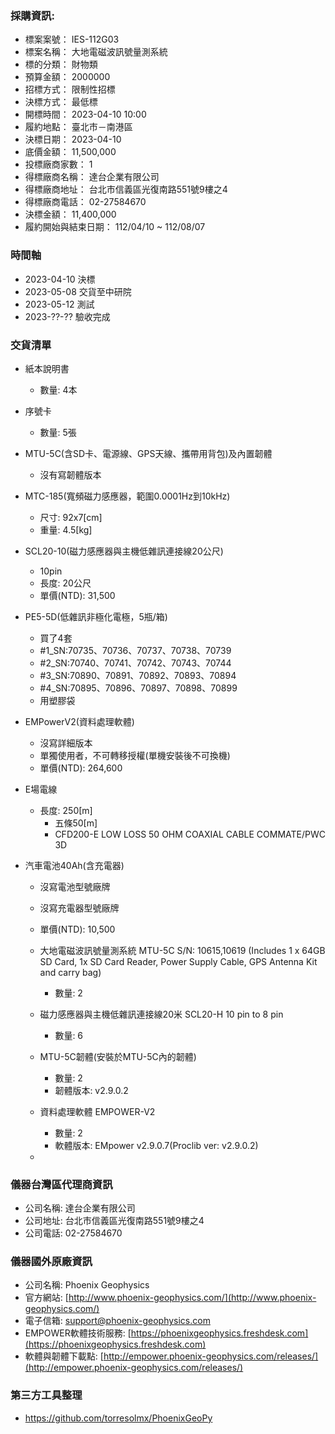 ### 採購資訊:
+ 標案案號：	IES-112G03
+ 標案名稱：	大地電磁波訊號量測系統
+ 標的分類：	財物類
+ 預算金額：	2000000
+ 招標方式：	限制性招標
+ 決標方式：	最低標  
+ 開標時間：	2023-04-10 10:00
+ 履約地點：	臺北市－南港區
+ 決標日期：	2023-04-10
+ 底價金額：	11,500,000
+ 投標廠商家數：	1
+ 得標廠商名稱：	達台企業有限公司
+ 得標廠商地址：	台北市信義區光復南路551號9樓之4
+ 得標廠商電話：	02-27584670
+ 決標金額：	11,400,000
+ 履約開始與結束日期：	112/04/10 ~ 112/08/07
  
### 時間軸
+ 2023-04-10 決標
+ 2023-05-08 交貨至中研院
+ 2023-05-12 測試
+ 2023-??-?? 驗收完成

### 交貨清單
+ 紙本說明書
  + 數量: 4本
+ 序號卡
  + 數量: 5張
+ MTU-5C(含SD卡、電源線、GPS天線、攜帶用背包)及內置韌體
  + 沒有寫韌體版本

+ MTC-185(寬頻磁力感應器，範圍0.0001Hz到10kHz)
  + 尺寸: 92x7[cm]
  + 重量: 4.5[kg]
  
+ SCL20-10(磁力感應器與主機低雜訊連接線20公尺)
  + 10pin
  + 長度: 20公尺
  + 單價(NTD): 31,500 
+ PE5-5D(低雜訊非極化電極，5瓶/箱)
  + 買了4套
  + #1_SN:70735、70736、70737、70738、70739
  + #2_SN:70740、70741、70742、70743、70744
  + #3_SN:70890、70891、70892、70893、70894
  + #4_SN:70895、70896、70897、70898、70899
  + 用塑膠袋
+ EMPowerV2(資料處理軟體)
  + 沒寫詳細版本
  + 單獨使用者，不可轉移授權(單機安裝後不可換機)
  + 單價(NTD): 264,600
+ E場電線
  + 長度: 250[m]
    + 五條50[m]
    + CFD200-E LOW LOSS 50 OHM COAXIAL CABLE COMMATE/PWC 3D
+ 汽車電池40Ah(含充電器) 
  + 沒寫電池型號廠牌
  + 沒寫充電器型號廠牌
  + 單價(NTD): 10,500


  + 大地電磁波訊號量測系統 MTU-5C S/N: 10615,10619 (Includes 1 x 64GB SD Card, 1x SD Card Reader, Power Supply Cable, GPS Antenna Kit and carry bag) 
    + 數量: 2
  + 磁力感應器與主機低雜訊連接線20米 SCL20-H 10 pin to 8 pin
    + 數量: 6
  + MTU-5C韌體(安裝於MTU-5C內的韌體)
    + 數量: 2
    + 韌體版本: v2.9.0.2
  + 資料處理軟體 EMPOWER-V2
    + 數量: 2 
    + 軟體版本: EMpower v2.9.0.7(Proclib ver: v2.9.0.2)
  +   
### 儀器台灣區代理商資訊
  + 公司名稱: 達台企業有限公司
  + 公司地址: 台北市信義區光復南路551號9樓之4
  + 公司電話: 02-27584670
  
### 儀器國外原廠資訊
  + 公司名稱: Phoenix Geophysics
  + 官方網站: [http://www.phoenix-geophysics.com/](http://www.phoenix-geophysics.com/)
  + 電子信箱: support@phoenix-geophysics.com
  + EMPOWER軟體技術服務: [https://phoenixgeophysics.freshdesk.com](https://phoenixgeophysics.freshdesk.com)
  + 軟體與韌體下載點: [http://empower.phoenix-geophysics.com/releases/](http://empower.phoenix-geophysics.com/releases/)
   
### 第三方工具整理
  + https://github.com/torresolmx/PhoenixGeoPy
